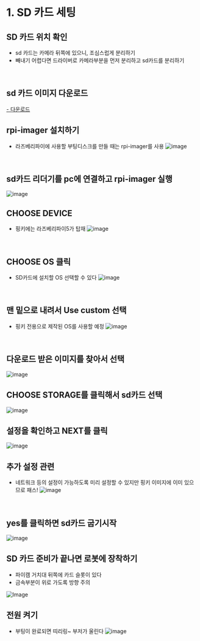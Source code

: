 # 1. SD 카드 세팅
## SD 카드 위치 확인
- sd 카드는 카메라 뒤쪽에 있으니, 조심스럽게 분리하기
- 빼내기 어렵다면 드라이버로 카메라부분을 먼저 분리하고 sd카드를 분리하기
<br>

## sd 카드 이미지 다운로드
[- 다운로드](https://drive.google.com/file/d/1xVZ_UWbzQ9o_Vj4pwsUd6oubw6uhWUCH/view?usp=drive_link)
<br>
 
## rpi-imager 설치하기
- 라즈베리파이에 사용할 부팅디스크를 만들 때는 rpi-imager를 사용
![image](https://github.com/pinklab-art/pinky_study/blob/main/picture/initial_setting/01_1.png)
<br>
 
## sd카드 리더기를 pc에 연결하고 rpi-imager 실행
![image](https://github.com/pinklab-art/pinky_study/blob/main/picture/initial_setting/01_2.png)
<br>

## CHOOSE DEVICE
- 핑키에는 라즈베리파이5가 탑재
![image](https://github.com/pinklab-art/pinky_study/blob/main/picture/initial_setting/01_3.png)
<br>
 
## CHOOSE OS 클릭
- SD카드에 설치할 OS 선택할 수 있다
![image](https://github.com/pinklab-art/pinky_study/blob/main/picture/initial_setting/01_4.png)
<br>

## 맨 밑으로 내려서 Use custom 선택
- 핑키 전용으로 제작된 OS를 사용할 예정
![image](https://github.com/pinklab-art/pinky_study/blob/main/picture/initial_setting/01_5.png)
<br>

## 다운로드 받은 이미지를 찾아서 선택
![image](https://github.com/pinklab-art/pinky_study/blob/main/picture/initial_setting/01_6.png)
<br>

## CHOOSE STORAGE를 클릭해서 sd카드 선택
![image](https://github.com/pinklab-art/pinky_study/blob/main/picture/initial_setting/01_7.png)
<br>

## 설정을 확인하고 NEXT를 클릭
![image](https://github.com/pinklab-art/pinky_study/blob/main/picture/initial_setting/01_8.png)
<br>

## 추가 설정 관련
- 네트워크 등의 설정이 가능하도록 미리 설정할 수 있지만 핑키 이미지에 이미 있으므로 패스!
![image](https://github.com/pinklab-art/pinky_study/blob/main/picture/initial_setting/01_9.png) 
<br>

## yes를 클릭하면 sd카드 굽기시작
![image](https://github.com/pinklab-art/pinky_study/blob/main/picture/initial_setting/01_10.png)
<br>

## SD 카드 준비가 끝나면 로봇에 장착하기
- 파이캠 거치대 뒤쪽에 카드 슬롯이 있다
- 금속부분이 위로 가도록 방향 주의

![Image](https://github.com/pinklab-art/pinky_study/blob/main/picture/initial_setting/01_11.png)
<br>

## 전원 켜기
- 부팅이 완료되면 띠리링~ 부저가 울린다
![image](https://github.com/pinklab-art/pinky_study/blob/main/picture/initial_setting/01_12.png)


